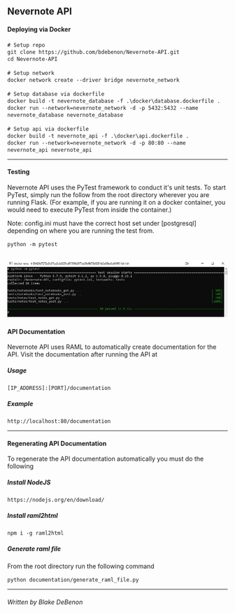 Nevernote API
---
#### Deploying via Docker

```
# Setup repo
git clone https://github.com/bdebenon/Nevernote-API.git
cd Nevernote-API

# Setup network
docker network create --driver bridge nevernote_network

# Setup database via dockerfile
docker build -t nevernote_database -f .\docker\database.dockerfile .
docker run --network=nevernote_network -d -p 5432:5432 --name nevernote_database nevernote_database

# Setup api via dockerfile
docker build -t nevernote_api -f .\docker\api.dockerfile .
docker run --network=nevernote_network -d -p 80:80 --name nevernote_api nevernote_api
```
---
#### Testing
Nevernote API uses the PyTest framework to conduct it's unit tests.
To start PyTest, simply run the follow from the root directory wherever you are running Flask.
(For example, if you are running it on a docker container, you would need to execute PyTest from inside the container.)

Note: config.ini must have the correct host set under [postgresql] depending on where you are running the test from. 
```
python -m pytest
```
![Alt text](tests/example_test_result.jpg "Example output")
---
#### API Documentation
Nevernote API uses RAML to automatically create documentation for the API.
Visit the documentation after running the API at

##### Usage
```
[IP_ADDRESS]:[PORT]/documentation
```
##### Example
```
http://localhost:80/documentation
```
---
#### Regenerating API Documentation
To regenerate the API documentation automatically you must do the following
##### Install NodeJS
```
https://nodejs.org/en/download/
```

##### Install raml2html
```
npm i -g raml2html
```

##### Generate raml file
From the root directory run the following command
```
python documentation/generate_raml_file.py
```
---

###### Written by Blake DeBenon